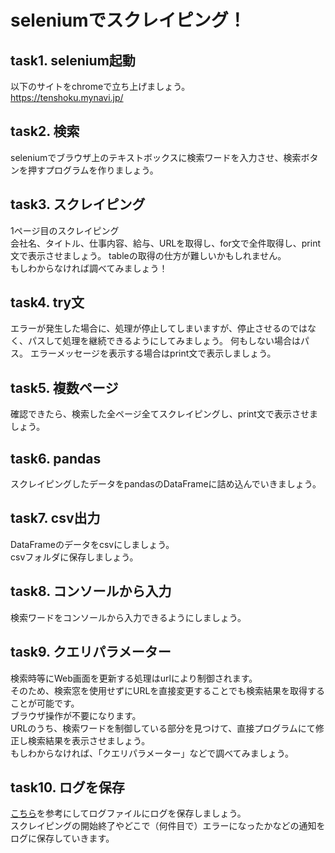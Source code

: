 # seleniumでスクレイピング！

## task1. selenium起動

以下のサイトをchromeで立ち上げましょう。  
https://tenshoku.mynavi.jp/

## task2. 検索

seleniumでブラウザ上のテキストボックスに検索ワードを入力させ、検索ボタンを押すプログラムを作りましょう。

## task3. スクレイピング

1ページ目のスクレイピング  
会社名、タイトル、仕事内容、給与、URLを取得し、for文で全件取得し、print文で表示させましょう。
tableの取得の仕方が難しいかもしれません。  
もしわからなければ調べてみましょう！

## task4. try文

エラーが発生した場合に、処理が停止してしまいますが、停止させるのではなく、パスして処理を継続できるようにしてみましょう。
何もしない場合はパス。
エラーメッセージを表示する場合はprint文で表示しましょう。

## task5. 複数ページ

確認できたら、検索した全ページ全てスクレイピングし、print文で表示させましょう。

## task6. pandas

スクレイピングしたデータをpandasのDataFrameに詰め込んでいきましょう。

## task7. csv出力

DataFrameのデータをcsvにしましょう。  
csvフォルダに保存しましょう。

## task8. コンソールから入力

検索ワードをコンソールから入力できるようにしましょう。

## task9. クエリパラメーター

検索時等にWeb画面を更新する処理はurlにより制御されます。  
そのため、検索窓を使用せずにURLを直接変更することでも検索結果を取得することが可能です。  
ブラウザ操作が不要になります。  
URLのうち、検索ワードを制御している部分を見つけて、直接プログラムにて修正し検索結果を表示させましょう。  
もしわからなければ、「クエリパラメーター」などで調べてみましょう。

## task10. ログを保存
[こちら](https://www.sejuku.net/blog/23149)を参考にしてログファイルにログを保存しましょう。  
スクレイピングの開始終了やどこで（何件目で）エラーになったかなどの通知をログに保存していきます。
